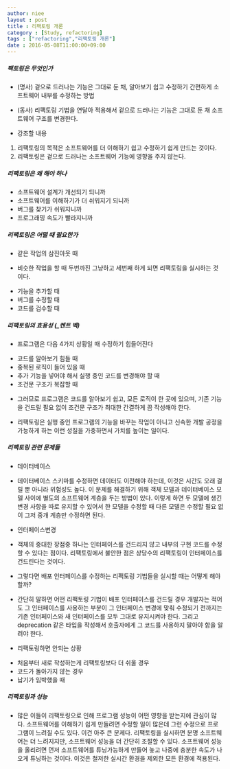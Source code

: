 ```yaml
---
author: niee
layout : post
title : 리팩토링 개론
category : [Study, refactoring]
tags : ["refactoring","리팩토링 개론"]
date : 2016-05-08T11:00:00+09:00
---
```


##### 팩토링은 무엇인가
* (명사) 겉으로 드러나는 기능은 그대로 둔 채, 알아보기 쉽고 수정하기 간편하게 소프트웨어 내부를 수정하는 방법
* (동사) 리팩토링 기법을 연달아 적용해서 겉으로 드러나는 기능은 그대로 둔 채 소프트웨어 구조를 변경한다.

* 강조할 내용
1. 리팩토링의 목적은 소프트웨어를 더 이해하기 쉽고 수정하기 쉽게 만드는 것이다.
1. 리팩토링은 겉으로 드러나는 소프트웨어 기능에 영향을 주지 않는다.

##### 리팩토링은 왜 해야 하나
* 소프트웨어 설계가 개선되기 되니까
* 소프트웨어를 이해하기가 더 쉬워지기 되니까
* 버그를 찾기가 쉬워지니까
* 프로그래밍 속도가 빨라지니까

##### 리팩토링은 어떨 때 필요한가
* 같은 작업의 삼진아웃 때
 - 비슷한 작업을 할 때 두번까진 그냥하고 세번째 하게 되면 리팩토링을 실시하는 것이다.
* 기능을 추가할 때
* 버그를 수정할 때
* 코드를 검수할 때

##### 리팩토링의 효용성 (_켄트 벡)
* 프로그램은 다음 4가지 상황일 때 수정하기 힘들어진다
 - 코드를 알아보기 힘들 때
 - 중복된 로직이 들어 있을 때
 - 추가 기능을 넣어야 해서 실행 중인 코드를 변경해야 할 때
 - 조건문 구조가 복잡할 때

* 그러므로 프로그램은 코드를 알아보기 쉽고, 모든 로직이 한 곳에 있으며, 기존 기능을 건드릴 필요 없이 조건문 구조가 최대한 간결하게 끔 작성해야 한다.

* 리팩토링은 실행 중인 프로그램의 기능을 바꾸는 작업이 아니고 신속한 개발 공정을 가능하게 하는 이런 성질을 가중하면서 가치를 높이는 일이다.

##### 리팩토링 관련 문제들
* 데이터베이스
 - 데이터베이스 스키마를 수정하면 데이터도 이전해야 하는데, 이것은 시간도 오래 걸릴 뿐 아니라 위험성도 높다. 이 문제를 해결하기 위해 객체 모델과 데이터베이스 모델 사이에 별도의 소프트웨어 계층을 두는 방법이 있다. 이렇게 하면 두 모델에 생긴 변경 사항을 따로 유지할 수 있어서 한 모델을 수정할 때 다른 모델은 수정할 필요 없이 그저 중개 계층만 수정하면 된다.

* 인터페이스변경
 - 객체의 중대한 장점중 하나는 인터페이스를 건드리지 않고 내부의 구현 코드를 수정할 수 있다는 점이다. 리팩토링에서 불안한 점은 상당수의 리팩토링이 인터페이스를 건드린다는 것이다. 

 - 그렇다면 배포 인터페이스를 수정하는 리팩토링 기법들을 실시할 때는 어떻게 해야 할까?

 - 간단히 말하면 어떤 리팩토링 기법이 배포 인터페이스를 건드릴 경우 개발자는 적어도 그 인터페이스를 사용하는 부분이 그 인터페이스 변경에 맞춰 수정되기 전까지는 기존 인터페이스와 새 인터페이스를 모두 그대로 유지시켜야 한다. 그리고 deprecation 같은 타입을 작성해서 호출자에게 그 코드를 사용하지 말아야 함을 알려야 한다.

* 리팩토링하면 안되는 상황
 - 처음부터 새로 작성하는게 리팩토링보다 더 쉬울 경우
 - 코드가 돌아가지 않는 경우
 - 납기가 임박했을 때

##### 리팩토링과 성능
* 많은 이들이 리팩토링으로 인해 프로그램 성능이 어떤 영향을 받는지에 관심이 많다. 소프트웨어를 이해하기 쉽게 만들려면 수정할 일이 많은데 그런 수정으로 프로그램이 느려질 수도 있다. 이건 아주 큰 문제다. 리팩토링을 실시하면 분명 소프트웨어는 더 느려지지만, 소프트웨어 성능을 더 간단히 조절할 수 있다. 소프트웨어 성능을 올리려면 먼저 소프트웨어를 튜닝가능하게 만들어 놓고 나중에 충분한 속도가 나오게 튜닝하는 것이다. 이것은 철저한 실시간 환경을 제외한 모든 환경에 적용된다.
